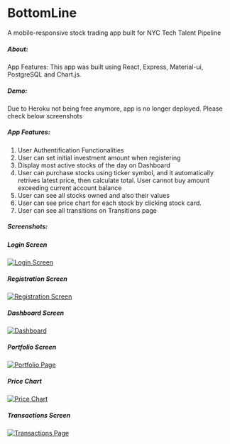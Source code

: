 # BottomLine
A mobile-responsive stock trading app built for NYC Tech Talent Pipeline

##### About: 
App Features: 
This app was built using React, Express, Material-ui, PostgreSQL and Chart.js. 

##### Demo: 
Due to Heroku not being free anymore, app is no longer deployed. Please check below screenshots


##### App Features: 
1. User Authentification Functionalities
2. User can set initial investment amount when registering
2. Display most active stocks of the day on Dashboard
3. User can purchase stocks using ticker symbol, and it automatically retrives latest price, then calculate total. User cannot buy amount exceeding current account balance
4. User can see all stocks owned and also their values
5. User can see price chart for each stock by clicking stock card. 
6. User can see all transitions on Transitions page

##### Screenshots:
##### Login Screen
[![Login Screen](https://i.ibb.co/L0V3LVh/Screen-Shot-2020-02-27-at-1-18-59-AM.png "Login Screen")](https://i.ibb.co/L0V3LVh/Screen-Shot-2020-02-27-at-1-18-59-AM.png "Login Screen")

##### Registration Screen
[![Registration Screen](https://i.ibb.co/1ZHj82n/Screen-Shot-2020-02-27-at-1-19-07-AM.png "Registration Screen")](https://i.ibb.co/1ZHj82n/Screen-Shot-2020-02-27-at-1-19-07-AM.png "Registration Screen")

##### Dashboard Screen
[![Dashboard](https://i.ibb.co/MfSN4X3/Screen-Shot-2020-02-27-at-1-19-19-AM.png "Dashboard")](https://i.ibb.co/MfSN4X3/Screen-Shot-2020-02-27-at-1-19-19-AM.png "Dashboard")

##### Portfolio Screen
[![Portfolio Page](https://i.ibb.co/nRYdtkK/Screen-Shot-2020-02-27-at-1-19-26-AM.png "Portfolio Page")](https://i.ibb.co/nRYdtkK/Screen-Shot-2020-02-27-at-1-19-26-AM.png "Portfolio Page")

##### Price Chart
[![Price Chart](https://i.ibb.co/S3TjJFm/Screen-Shot-2020-02-27-at-1-19-33-AM.png "Price Chart")](https://i.ibb.co/S3TjJFm/Screen-Shot-2020-02-27-at-1-19-33-AM.png "Price Chart")

##### Transactions Screen
[![Transactions Page](https://i.ibb.co/M93fgyf/Screen-Shot-2020-02-27-at-1-19-41-AM.png "Transactions Page")](http://https://i.ibb.co/M93fgyf/Screen-Shot-2020-02-27-at-1-19-41-AM.png "Transactions Page")
